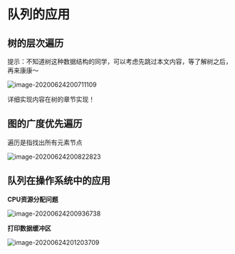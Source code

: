 # 队列的应用

## 树的层次遍历

提示：不知道树这种数据结构的同学，可以考虑先跳过本文内容，等了解树之后，再来康康～

![image-20200624200711109](https://cdn.jsdelivr.net/gh/KimYangOfCat/MyPicStorage/2021-CSPostgraduate-408/20200810011917.jpg)

详细实现内容在树的章节实现！

## 图的广度优先遍历

遍历是指找出所有元素节点

![image-20200624200822823](https://cdn.jsdelivr.net/gh/KimYangOfCat/MyPicStorage/2021-CSPostgraduate-408/20200810011940.jpg)

## 队列在操作系统中的应用

**CPU资源分配问题**

![image-20200624200936738](https://cdn.jsdelivr.net/gh/KimYangOfCat/MyPicStorage/2021-CSPostgraduate-408/20200810011944.jpg)

**打印数据缓冲区**

![image-20200624201203709](https://cdn.jsdelivr.net/gh/KimYangOfCat/MyPicStorage/2021-CSPostgraduate-408/20200810011949.jpg)
